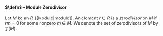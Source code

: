 #### $\defn$ – Module Zerodivisor
Let $M$ be an $R$-[[Module|module]]. An element $r \in R$ is a *zerodivisor* on $M$ if $rm = 0$ for some nonzero $m \in M$. We denote the set of zerodivisors of $M$ by $\mathcal{Z}(M)$.